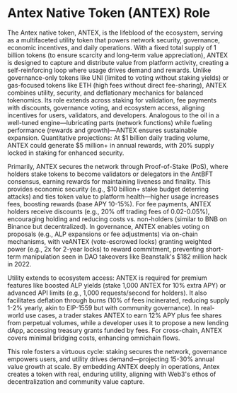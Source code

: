 # Antex Native Token (ANTEX) Role

The Antex native token, ANTEX, is the lifeblood of the ecosystem, serving as a multifaceted utility token that powers network security, governance, economic incentives, and daily operations. With a fixed total supply of 1 billion tokens (to ensure scarcity and long-term value appreciation), ANTEX is designed to capture and distribute value from platform activity, creating a self-reinforcing loop where usage drives demand and rewards. Unlike governance-only tokens like UNI (limited to voting without staking yields) or gas-focused tokens like ETH (high fees without direct fee-sharing), ANTEX combines utility, security, and deflationary mechanics for balanced tokenomics. Its role extends across staking for validation, fee payments with discounts, governance voting, and ecosystem access, aligning incentives for users, validators, and developers. Analogous to the oil in a well-tuned engine—lubricating parts (network functions) while fueling performance (rewards and growth)—ANTEX ensures sustainable expansion. Quantitative projections: At $1 billion daily trading volume, ANTEX could generate $5 million+ in annual rewards, with 20% supply locked in staking for enhanced security.

Primarily, ANTEX secures the network through Proof-of-Stake (PoS), where holders stake tokens to become validators or delegators in the AntBFT consensus, earning rewards for maintaining liveness and finality. This provides economic security (e.g., $10 billion+ stake budget deterring attacks) and ties token value to platform health—higher usage increases fees, boosting rewards (base APY 10-15%). For fee payments, ANTEX holders receive discounts (e.g., 20% off trading fees of 0.02-0.05%), encouraging holding and reducing costs vs. non-holders (similar to BNB on Binance but decentralized). In governance, ANTEX enables voting on proposals (e.g., ALP expansions or fee adjustments) via on-chain mechanisms, with veANTEX (vote-escrowed locks) granting weighted power (e.g., 2x for 2-year locks) to reward commitment, preventing short-term manipulation seen in DAO takeovers like Beanstalk's $182 million hack in 2022.

Utility extends to ecosystem access: ANTEX is required for premium features like boosted ALP yields (stake 1,000 ANTEX for 10% extra APY) or advanced API limits (e.g., 1,000 requests/second for holders). It also facilitates deflation through burns (10% of fees incinerated, reducing supply 1-2% yearly, akin to EIP-1559 but with community governance). In real-world use cases, a trader stakes ANTEX to earn 12% APY plus fee shares from perpetual volumes, while a developer uses it to propose a new lending dApp, accessing treasury grants funded by fees. For cross-chain, ANTEX covers minimal bridging costs, enhancing omnichain flows.

This role fosters a virtuous cycle: staking secures the network, governance empowers users, and utility drives demand—projecting 15-30% annual value growth at scale. By embedding ANTEX deeply in operations, Antex creates a token with real, enduring utility, aligning with Web3's ethos of decentralization and community value capture.
